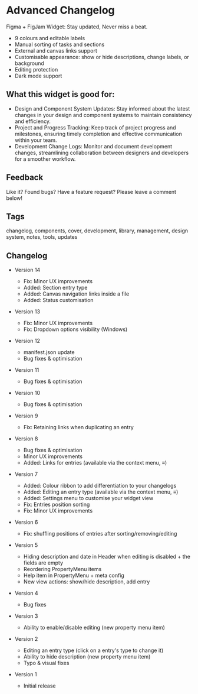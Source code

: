 # Advanced Changelog

Figma + FigJam Widget: Stay updated, Never miss a beat.

- 9 colours and editable labels
- Manual sorting of tasks and sections
- External and canvas links support
- Customisable appearance: show or hide descriptions, change labels, or background
- Editing protection
- Dark mode support

## What this widget is good for: 

- Design and Component System Updates: Stay informed about the latest changes in your design and component systems to maintain consistency and efficiency.
- Project and Progress Tracking: Keep track of project progress and milestones, ensuring timely completion and effective communication within your team.
- Development Change Logs: Monitor and document development changes, streamlining collaboration between designers and developers for a smoother workflow.


## Feedback

Like it? Found bugs? Have a feature request? 
Please leave a comment below!

## Tags

changelog, components, cover, development, library, management, design system, notes, tools, updates

## Changelog

- Version 14
    - Fix: Minor UX improvements
    - Added: Section entry type
    - Added: Canvas navigation links inside a file
    - Added: Status customisation

- Version 13
    - Fix: Minor UX improvements
    - Fix: Dropdown options visibility (Windows)

- Version 12
    - manifest.json update
    - Bug fixes & optimisation

- Version 11
    - Bug fixes & optimisation

- Version 10
    - Bug fixes & optimisation

- Version 9
    - Fix: Retaining links when duplicating an entry

- Version 8
    - Bug fixes & optimisation
    - Minor UX improvements
    - Added: Links for entries (available via the context menu, ≡)

- Version 7
    - Added: Colour ribbon to add differentiation to your changelogs
    - Added: Editing an entry type (available via the context menu, ≡)
    - Added: Settings menu to customise your widget view
    - Fix: Entries position sorting
    - Fix: Minor UX improvements

- Version 6
    - Fix: shuffling positions of entries after sorting/removing/editing

- Version 5
    - Hiding description and date in Header when editing is disabled + the fields are empty 
    - Reordering PropertyMenu items
    - Help item in PropertyMenu + meta config
    - New view actions: show/hide description, add entry

- Version 4
    - Bug fixes

- Version 3
    - Ability to enable/disable editing (new property menu item)

- Version 2
    - Editing an entry type (click on a entry's type to change it)
    - Ability to hide description (new property menu item)
    - Typo & visual fixes

- Version 1
    - Initial release
